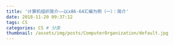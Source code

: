 ```yaml
---
title: '计算机组织简介——以x86-64汇编为例（一）：简介'
date: 2018-11-20 09:37:12
tags: CS
categories: CS # 分类
thumbnail: /assets/img/posts/ComputerOrganization/default.jpg
---
```






